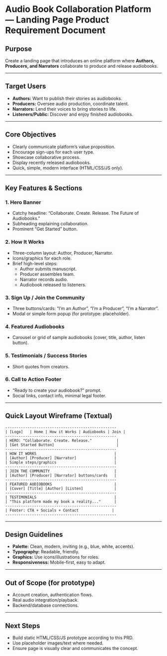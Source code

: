 # Audio Book Collaboration Platform — Landing Page Product Requirement Document

## Purpose

Create a landing page that introduces an online platform where **Authors, Producers, and Narrators** collaborate to produce and release audiobooks.

---

## Target Users

- **Authors:** Want to publish their stories as audiobooks.
- **Producers:** Oversee audio production, coordinate talent.
- **Narrators:** Lend their voices to bring stories to life.
- **Listeners/Public:** Discover and enjoy finished audiobooks.

---

## Core Objectives

- Clearly communicate platform’s value proposition.
- Encourage sign-ups for each user type.
- Showcase collaborative process.
- Display recently released audiobooks.
- Quick, simple, modern interface (HTML/CSS/JS only).

---

## Key Features & Sections

### 1. **Hero Banner**

- Catchy headline: “Collaborate. Create. Release. The Future of Audiobooks.”
- Subheading explaining collaboration.
- Prominent “Get Started” button.

### 2. **How It Works**

- Three-column layout: Author, Producer, Narrator.
- Icons/graphics for each role.
- Brief high-level steps:
  - Author submits manuscript.
  - Producer assembles team.
  - Narrator records audio.
  - Audiobook released to listeners.

### 3. **Sign Up / Join the Community**

- Three buttons/cards: “I’m an Author”, “I’m a Producer”, “I’m a Narrator”.
- Modal or simple form popup (for prototype: placeholder).

### 4. **Featured Audiobooks**

- Carousel or grid of sample audiobooks (cover, title, author, listen button).

### 5. **Testimonials / Success Stories**

- Short quotes from creators.

### 6. **Call to Action Footer**

- “Ready to create your audiobook?” prompt.
- Social links, contact info, minimal legal footer.

---

## Quick Layout Wireframe (Textual)

```
--------------------------------------------------
| [Logo]   | Home | How it Works | Audiobooks | Join |
--------------------------------------------------
| HERO: "Collaborate. Create. Release."           |
| [Get Started Button]                            |
--------------------------------------------------
| HOW IT WORKS                                   |
| [Author] [Producer] [Narrator]                 |
| Simple steps/graphics                          |
--------------------------------------------------
| JOIN THE COMMUNITY                             |
| [Author] [Producer] [Narrator] buttons/cards   |
--------------------------------------------------
| FEATURED AUDIOBOOKS                            |
| [Cover] [Title] [Author] [Listen]              |
--------------------------------------------------
| TESTIMONIALS                                   |
| "This platform made my book a reality..."      |
--------------------------------------------------
| Footer: CTA + Socials + Contact               |
--------------------------------------------------
```

---

## Design Guidelines

- **Palette:** Clean, modern, inviting (e.g., blue, white, accents).
- **Typography:** Readable, friendly.
- **Graphics:** Use icons/illustrations for roles.
- **Responsiveness:** Mobile-first, easy to adapt.

---

## Out of Scope (for prototype)

- Account creation, authentication flows.
- Real audio integration/playback.
- Backend/database connections.

---

## Next Steps

- Build static HTML/CSS/JS prototype according to this PRD.
- Use placeholder images/text where needed.
- Ensure page is visually clear and communicates the concept.
